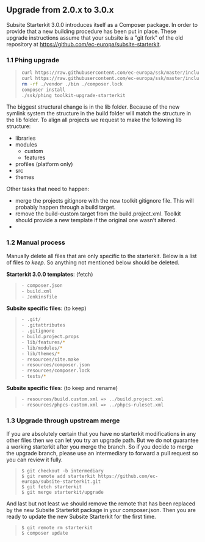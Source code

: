 ## Upgrade from 2.0.x to 3.0.x
   
Subsite Starterkit 3.0.0 introduces itself as a Composer package. In order
to provide that a new building procedure has been put in place. These
upgrade instructions assume that your subsite is a "git fork" of the old
repository at https://github.com/ec-europa/subsite-starterkit.

### 1.1 Phing upgrade

>```bash
> curl https://raw.githubusercontent.com/ec-europa/ssk/master/includes/templates/subsite/composer.json > composer.json
> curl https://raw.githubusercontent.com/ec-europa/ssk/master/includes/templates/subsite/build.xml > build.xml
> rm -rf ./vendor ./bin ./composer.lock
> composer install
> ./ssk/phing toolkit-upgrade-starterkit
>```

The biggest structural change is in the lib folder. Because of the new symlink system the structure in the build folder will match the structure in the lib folder. To align all projects we request to make the following lib structure:
* libraries
* modules
  * custom
  * features
* profiles (platform only)
* src
* themes

Other tasks that need to happen:
- merge the projects gitignore with the new toolkit gitignore file. This
will probably happen through a build target.
- remove the build-custom target from the build.project.xml. Toolkit
should provide a new template if the original one wasn't altered.
- 

### 1.2 Manual process
Manually delete all files that are only specific to the starterkit.
Below is a list of files *to keep*. So anything not mentioned below should
be deleted.

<b>Starterkit 3.0.0 templates</b>: (fetch)
> 
>```bash
>- composer.json
>- build.xml
>- Jenkinsfile
>```

<b>Subsite specific files</b>: (to keep)
> 
>```bash
>- .git/
>- .gitattributes
>- .gitignore
>- build.project.props
>- lib/features/*
>- lib/modules/*
>- lib/themes/*
>- resources/site.make
>- resources/composer.json
>- resources/composer.lock
>- tests/*
> ```

<b>Subsite specific files</b>: (to keep and rename)
> 
>```bash
>- resources/build.custom.xml => ../build.project.xml
>- resources/phpcs-custom.xml => ../phpcs-ruleset.xml
>```

### 1.3 Upgrade through upstream merge

If you are absolutely certain that you have no starterkit modifications in any other
files then we can let you try an upgrade path. But we do not guarantee a working
starterkit after you merge the branch. So if you decide to merge the upgrade branch,
please use an intermediary to forward a pull request so you can review it fully.

> ```
> $ git checkout -b intermediary
> $ git remote add starterkit https://github.com/ec-europa/subsite-starterkit.git
> $ git fetch starterkit
> $ git merge starterkit/upgrade
> ```

And last but not least we should remove the remote that has been replaced by the new
Subsite Starterkit package in your composer.json. Then you are ready to update the
new Subsite Starterkit for the first time.

> ```
> $ git remote rm starterkit
> $ composer update
> ```
